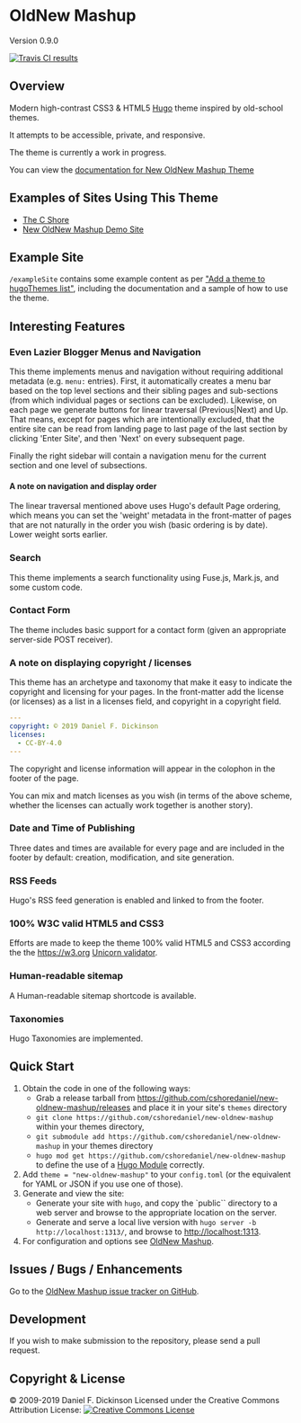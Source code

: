 # OldNew Mashup

Version 0.9.0

[![Travis CI results](https://travis-ci.org/cshoredaniel/new-oldnew-mashup.svg?branch=master)](https://travis-ci.org/cshoredaniel/new-oldnew-mashup?branch=master)

## Overview

Modern high-contrast CSS3 & HTML5 [Hugo](https://gohugo.io) theme
inspired by old-school themes.

It attempts to be accessible, private, and responsive.

The theme is currently a work in progress.

You can view the [documentation for New OldNew Mashup Theme](https://new-oldnew-mashup.thecshore.com/docs)

## Examples of Sites Using This Theme
*   [The C Shore](https://www.thecshore.com)
*   [New OldNew Mashup Demo Site](https://new-oldnew-mashup.thecshore.com)

## Example Site

``/exampleSite`` contains some example content as per
["Add a theme to hugoThemes list"](https://github.com/gohugoio/hugoThemes#adding-a-theme-to-the-list),
including the documentation and a sample of how to use the theme.

## Interesting Features

### Even Lazier Blogger Menus and Navigation

This theme implements menus and navigation without requiring additional
metadata (e.g. ``menu:`` entries).  First, it automatically creates a
menu bar based on the top level sections and their sibling pages and
sub-sections (from which individual pages or sections can be excluded).
Likewise, on each page we generate buttons for linear traversal
(Previous|Next) and Up.  That means, except for pages which are
intentionally excluded, that the entire site can be read from landing
page to last page of the last section by clicking 'Enter Site', and then
'Next' on every subsequent page.

Finally the right sidebar will contain a navigation menu for the
current section and one level of subsections.

#### A note on navigation and display order

The linear traversal mentioned above uses Hugo's default Page ordering,
which means you can set the 'weight' metadata in the front-matter of
pages that are not naturally in the order you wish (basic ordering
is by date).  Lower weight sorts earlier.

### Search

This theme implements a search functionality using Fuse.js, Mark.js, and
some custom code.

### Contact Form

The theme includes basic support for a contact form (given an
appropriate server-side POST receiver).

### A note on displaying copyright / licenses

This theme has an archetype and taxonomy that make it easy to indicate
the copyright and licensing for your pages.  In the front-matter add
the license (or licenses) as a list in a licenses field, and copyright
in a copyright field.

```yaml
---
copyright: © 2019 Daniel F. Dickinson
licenses:
  - CC-BY-4.0
---
```

The copyright and license information will appear in the colophon in the
footer of the page.

You can mix and match licenses as you wish (in terms of the above scheme,
whether the licenses can actually work together is another story).

### Date and Time of Publishing

Three dates and times are available for every page and are included in
the footer by default: creation, modification, and site generation.

### RSS Feeds

Hugo's RSS feed generation is enabled and linked to from the footer.

### 100% W3C valid HTML5 and CSS3

Efforts are made to keep the theme 100% valid HTML5 and CSS3 according
the the <https://w3.org> [Unicorn validator](https://validator.w3.org/unicorn).

### Human-readable sitemap

A Human-readable sitemap shortcode is available.

### Taxonomies

Hugo Taxonomies are implemented.

## Quick Start

1.  Obtain the code in one of the following ways:
    *   Grab a release tarball from <https://github.com/cshoredaniel/new-oldnew-mashup/releases>
        and place it in your site's ``themes`` directory
    *   ``git clone https://github.com/cshoredaniel/new-oldnew-mashup``
        within your themes directory,
    *   ``git submodule add https://github.com/cshoredaniel/new-oldnew-mashup``
        in your themes directory
    *   ``hugo mod get https://github.com/cshoredaniel/new-oldnew-mashup``
        to define the use of a [Hugo Module](https://gohugo.io/hugo-modules/)
        correctly.
2.  Add ``theme = "new-oldnew-mashup"`` to your ``config.toml`` (or the
    equivalent for YAML or JSON if you use one of those).
3.  Generate and view the site:
    *   Generate your site with ``hugo``, and copy the `public``
        directory to a web server and browse to the appropriate location
        on the server.
    *   Generate and serve a local live version with ``hugo server -b http://localhost:1313/``,
        and browse to <http://localhost:1313>.
4.  For configuration and options see
    [OldNew Mashup](https://new-oldnew-mashup.thecshore.com/docs).

## Issues / Bugs / Enhancements

Go to the [OldNew Mashup issue tracker on GitHub](https://github.com/cshoredaniel/new-oldnew-mashup/issues).

## Development

If you wish to make submission to the repository, please send a pull
request.

## Copyright & License

© 2009-2019 Daniel F. Dickinson
Licensed under the Creative Commons Attribution License:
[![Creative Commons License](http://i.creativecommons.org/l/by/4.0/88x31.png)](http://creativecommons.org/licenses/by/4.0/)
